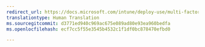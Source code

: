 ```yaml
---
redirect_url: https://docs.microsoft.com/intune/deploy-use/multi-factor-authentication-azure-active-directory
translationtype: Human Translation
ms.sourcegitcommit: d3771ed940c969ac675e089ad80e93ea960bedfa
ms.openlocfilehash: ecf7cc5f55e3545b4532c1f1df0bc878470efbd0

---
```




<!--HONumber=Jan17_HO4-->


